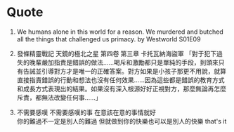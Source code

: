 # Quote

1. 
    We humans alone in this world for a reason. We murdered and butched all the things that challenged us primacy. by Westworld S01E09

2.
    發條精靈戰記 天鏡的極北之星 第四卷 第三章 卡托瓦納海盜軍
    「對于犯下過失的晚輩嚴加指責是錯誤的做法……喝斥和激勵都只是單純的手段，到頭來只有告誡並引導對方才是唯一的正確答案。對方如果是小孩子那更不用說，就算直接指責錯誤的行動和想法也沒有任何效果……因為這些都是錯誤的教育方式和成長方式表現出的結果。如果沒有深入根源好好正視對方，那麼無論再怎麼斥責，都無法改變任何事……」

3. 
    不需要感嘆 不需要感嘆的事
    在意該在意的事情就好  
    你的難過不一定是別人的難過
    但就做到你的快樂也可以是別人的快樂 that's it